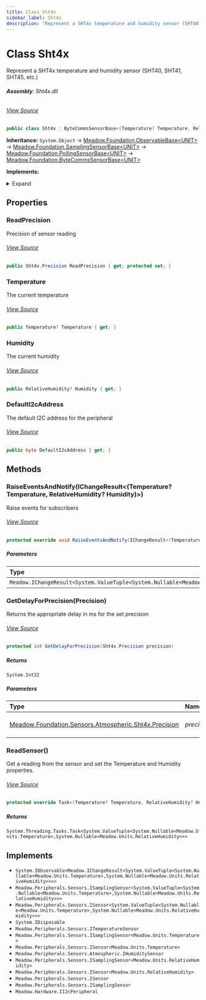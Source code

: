 ```yaml
---
title: Class Sht4x
sidebar_label: Sht4x
description: "Represent a SHT4x temperature and humidity sensor (SHT40, SHT41, SHT45, etc.)"
---
```

# Class Sht4x
Represent a SHT4x temperature and humidity sensor (SHT40, SHT41, SHT45, etc.)

###### **Assembly**: Sht4x.dll
###### [View Source](https://github.com/WildernessLabs/Meadow.Foundation.git/blob/develop/Source/Meadow.Foundation.Peripherals/Sensors.Atmospheric.Sht4x/Driver/Sht4x.Enums.cs#L3)
```csharp title="Declaration"
public class Sht4x : ByteCommsSensorBase<(Temperature? Temperature, RelativeHumidity? Humidity)>, IObservable<IChangeResult<(Temperature? Temperature, RelativeHumidity? Humidity)>>, ISamplingSensor<(Temperature? Temperature, RelativeHumidity? Humidity)>, ISensor<(Temperature? Temperature, RelativeHumidity? Humidity)>, IDisposable, ITemperatureSensor, ISamplingSensor<Temperature>, ISensor<Temperature>, IHumiditySensor, ISamplingSensor<RelativeHumidity>, ISensor<RelativeHumidity>, ISensor, ISamplingSensor, II2cPeripheral
```
**Inheritance:** `System.Object` -> [Meadow.Foundation.ObservableBase&lt;UNIT&gt;](../Meadow.Foundation/ObservableBase`UNIT`) -> [Meadow.Foundation.SamplingSensorBase&lt;UNIT&gt;](../Meadow.Foundation/SamplingSensorBase`UNIT`) -> [Meadow.Foundation.PollingSensorBase&lt;UNIT&gt;](../Meadow.Foundation/PollingSensorBase`UNIT`) -> [Meadow.Foundation.ByteCommsSensorBase&lt;UNIT&gt;](../Meadow.Foundation/ByteCommsSensorBase`UNIT`)

**Implements:**  

<details><summary>Expand</summary>

`System.IObservable<Meadow.IChangeResult<System.ValueTuple<System.Nullable<Meadow.Units.Temperature>,System.Nullable<Meadow.Units.RelativeHumidity>>>>`, `Meadow.Peripherals.Sensors.ISamplingSensor<System.ValueTuple<System.Nullable<Meadow.Units.Temperature>,System.Nullable<Meadow.Units.RelativeHumidity>>>`, `Meadow.Peripherals.Sensors.ISensor<System.ValueTuple<System.Nullable<Meadow.Units.Temperature>,System.Nullable<Meadow.Units.RelativeHumidity>>>`, `System.IDisposable`, `Meadow.Peripherals.Sensors.ITemperatureSensor`, `Meadow.Peripherals.Sensors.ISamplingSensor<Meadow.Units.Temperature>`, `Meadow.Peripherals.Sensors.ISensor<Meadow.Units.Temperature>`, `Meadow.Peripherals.Sensors.Atmospheric.IHumiditySensor`, `Meadow.Peripherals.Sensors.ISamplingSensor<Meadow.Units.RelativeHumidity>`, `Meadow.Peripherals.Sensors.ISensor<Meadow.Units.RelativeHumidity>`, `Meadow.Peripherals.Sensors.ISensor`, `Meadow.Peripherals.Sensors.ISamplingSensor`, `Meadow.Hardware.II2cPeripheral`
</details>



## Properties
### ReadPrecision
Precision of sensor reading
###### [View Source](https://github.com/WildernessLabs/Meadow.Foundation.git/blob/develop/Source/Meadow.Foundation.Peripherals/Sensors.Atmospheric.Sht4x/Driver/Sht4x.cs#L36)
```csharp title="Declaration"
public Sht4x.Precision ReadPrecision { get; protected set; }
```
### Temperature
The current temperature
###### [View Source](https://github.com/WildernessLabs/Meadow.Foundation.git/blob/develop/Source/Meadow.Foundation.Peripherals/Sensors.Atmospheric.Sht4x/Driver/Sht4x.cs#L41)
```csharp title="Declaration"
public Temperature? Temperature { get; }
```
### Humidity
The current humidity
###### [View Source](https://github.com/WildernessLabs/Meadow.Foundation.git/blob/develop/Source/Meadow.Foundation.Peripherals/Sensors.Atmospheric.Sht4x/Driver/Sht4x.cs#L46)
```csharp title="Declaration"
public RelativeHumidity? Humidity { get; }
```
### DefaultI2cAddress
The default I2C address for the peripheral
###### [View Source](https://github.com/WildernessLabs/Meadow.Foundation.git/blob/develop/Source/Meadow.Foundation.Peripherals/Sensors.Atmospheric.Sht4x/Driver/Sht4x.cs#L51)
```csharp title="Declaration"
public byte DefaultI2cAddress { get; }
```
## Methods
### RaiseEventsAndNotify(IChangeResult&lt;(Temperature? Temperature, RelativeHumidity? Humidity)&gt;)
Raise events for subscribers
###### [View Source](https://github.com/WildernessLabs/Meadow.Foundation.git/blob/develop/Source/Meadow.Foundation.Peripherals/Sensors.Atmospheric.Sht4x/Driver/Sht4x.cs#L66)
```csharp title="Declaration"
protected override void RaiseEventsAndNotify(IChangeResult<(Temperature? Temperature, RelativeHumidity? Humidity)> changeResult)
```

##### Parameters

| Type | Name |
|:--- |:--- |
| `Meadow.IChangeResult<System.ValueTuple<System.Nullable<Meadow.Units.Temperature>,System.Nullable<Meadow.Units.RelativeHumidity>>>` | *changeResult* |

### GetDelayForPrecision(Precision)
Returns the appropriate delay in ms for the set precision
###### [View Source](https://github.com/WildernessLabs/Meadow.Foundation.git/blob/develop/Source/Meadow.Foundation.Peripherals/Sensors.Atmospheric.Sht4x/Driver/Sht4x.cs#L84)
```csharp title="Declaration"
protected int GetDelayForPrecision(Sht4x.Precision precision)
```

##### Returns

`System.Int32`

##### Parameters

| Type | Name | Description |
|:--- |:--- |:--- |
| [Meadow.Foundation.Sensors.Atmospheric.Sht4x.Precision](../Meadow.Foundation.Sensors.Atmospheric/Sht4x.Precision) | *precision* | Precision to calculate delay |

### ReadSensor()
Get a reading from the sensor and set the Temperature and Humidity properties.
###### [View Source](https://github.com/WildernessLabs/Meadow.Foundation.git/blob/develop/Source/Meadow.Foundation.Peripherals/Sensors.Atmospheric.Sht4x/Driver/Sht4x.cs#L117)
```csharp title="Declaration"
protected override Task<(Temperature? Temperature, RelativeHumidity? Humidity)> ReadSensor()
```

##### Returns

`System.Threading.Tasks.Task<System.ValueTuple<System.Nullable<Meadow.Units.Temperature>,System.Nullable<Meadow.Units.RelativeHumidity>>>`

## Implements

* `System.IObservable<Meadow.IChangeResult<System.ValueTuple<System.Nullable<Meadow.Units.Temperature>,System.Nullable<Meadow.Units.RelativeHumidity>>>>`
* `Meadow.Peripherals.Sensors.ISamplingSensor<System.ValueTuple<System.Nullable<Meadow.Units.Temperature>,System.Nullable<Meadow.Units.RelativeHumidity>>>`
* `Meadow.Peripherals.Sensors.ISensor<System.ValueTuple<System.Nullable<Meadow.Units.Temperature>,System.Nullable<Meadow.Units.RelativeHumidity>>>`
* `System.IDisposable`
* `Meadow.Peripherals.Sensors.ITemperatureSensor`
* `Meadow.Peripherals.Sensors.ISamplingSensor<Meadow.Units.Temperature>`
* `Meadow.Peripherals.Sensors.ISensor<Meadow.Units.Temperature>`
* `Meadow.Peripherals.Sensors.Atmospheric.IHumiditySensor`
* `Meadow.Peripherals.Sensors.ISamplingSensor<Meadow.Units.RelativeHumidity>`
* `Meadow.Peripherals.Sensors.ISensor<Meadow.Units.RelativeHumidity>`
* `Meadow.Peripherals.Sensors.ISensor`
* `Meadow.Peripherals.Sensors.ISamplingSensor`
* `Meadow.Hardware.II2cPeripheral`
